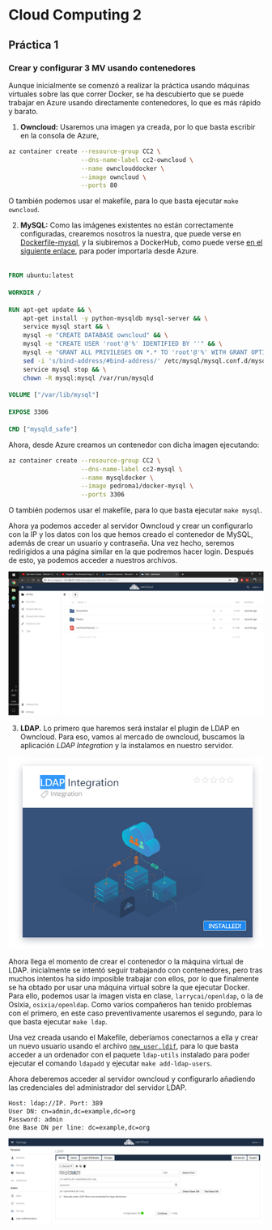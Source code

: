 # Cloud Computing 2

## Práctica 1

### Crear y configurar 3 MV usando contenedores

Aunque inicialmente se comenzó a realizar la práctica usando máquinas virtuales sobre las que correr Docker, se ha descubierto que se puede trabajar en Azure usando directamente contenedores, lo que es más rápido y barato.

1. __Owncloud:__ Usaremos una imagen ya creada, por lo que basta escribir en la consola de Azure,

```bash
az container create --resource-group CC2 \
                    --dns-name-label cc2-owncloud \
                    --name ownclouddocker \
                    --image owncloud \
                    --ports 80
```

O también podemos usar el makefile, para lo que basta ejecutar `make owncloud`.

2. __MySQL:__ Como las imágenes existentes no están correctamente configuradas, crearemos nosotros la nuestra, que puede verse en [Dockerfile-mysql](Dockerfile-mysql), y la siubiremos a DockerHub, como puede verse [en el siguiente enlace](https://hub.docker.com/r/pedroma1/docker-mysql), para poder importarla desde Azure.

```dockerfile

FROM ubuntu:latest

WORKDIR /

RUN apt-get update && \
    apt-get install -y python-mysqldb mysql-server && \
    service mysql start && \
    mysql -e "CREATE DATABASE owncloud" && \
    mysql -e "CREATE USER 'root'@'%' IDENTIFIED BY ''" && \
    mysql -e "GRANT ALL PRIVILEGES ON *.* TO 'root'@'%' WITH GRANT OPTION" && \
    sed -i 's/bind-address/#bind-address/' /etc/mysql/mysql.conf.d/mysqld.cnf && \
    service mysql stop && \
    chown -R mysql:mysql /var/run/mysqld

VOLUME ["/var/lib/mysql"]

EXPOSE 3306

CMD ["mysqld_safe"]

```
Ahora, desde Azure creamos un contenedor con dicha imagen ejecutando:

```bash
az container create --resource-group CC2 \
                    --dns-name-label cc2-mysql \
                    --name mysqldocker \
                    --image pedroma1/docker-mysql \
                    --ports 3306
```

O también podemos usar el makefile, para lo que basta ejecutar `make mysql`.

Ahora ya podemos acceder al servidor Owncloud y crear un configurarlo con la IP y los datos con los que hemos creado el contenedor de MySQL, además de crear un usuario y contraseña. Una vez hecho, seremos redirigidos a una página similar en la que podremos hacer login. Después de esto, ya podemos acceder a nuestros archivos.

![Owncloud hokme](img/owncloud-home.jpg)

3. __LDAP.__ Lo primero que haremos será instalar el plugin de LDAP en Owncloud. Para eso, vamos al mercado de owncloud, buscamos la aplicación _LDAP Integration_ y la instalamos en nuestro servidor.

![Plugin de LDAP](img/owncloud-ldap.jpg)

Ahora llega el momento de crear el contenedor o la máquina virtual de LDAP. inicialmente se intentó seguir trabajando con contenedores, pero tras muchos intentos ha sido imposible trabajar con ellos, por lo que finalmente se ha obtado por usar una máquina virtual sobre la que ejecutar Docker. Para ello, podemos usar la imagen vista en clase, `larrycai/openldap`, o la de Osixia, `osixia/openldap`. Como varios compañeros han tenido problemas con el primero, en este caso preventivamente usaremos el segundo, para lo que basta ejecutar `make ldap`.

Una vez creada usando el Makefile, deberíamos conectarnos a ella y crear un nuevo usuario usando el archivo [`new_user.ldif`](new_user.ldif), para lo que basta acceder a un ordenador con el paquete `ldap-utils` instalado para poder ejecutar el comando `ldapadd` y ejecutar `make add-ldap-users`.

Ahora deberemos acceder al servidor owncloud y configurarlo añadiendo las credenciales del administrador del servidor LDAP.

```
Host: ldap://IP. Port: 389
User DN: cn=admin,dc=example,dc=org
Password: admin
One Base DN per line: dc=example,dc=org
```

![Configurando LDAP](img/owncloud-conf-ldap.jpg)
